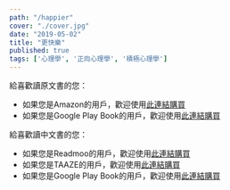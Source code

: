```yaml
---
path: "/happier"
cover: "./cover.jpg"
date: "2019-05-02"
title: "更快樂"
published: true
tags: ['心理學', '正向心理學', '積極心理學']
---
```


給喜歡讀原文書的您：
- 如果您是Amazon的用戶，歡迎使用<a href="https://amzn.to/2GUpni8" target="_blank">此連結購買</a>
- 如果您是Google Play Book的用戶，歡迎使用<a href="https://play.google.com/store/books/details/Tal_Ben_Shahar_Happier?id=oJ3uZnRm2gsC&hl=zh_TW" target="">此連結購買</a>

給喜歡讀中文書的您：
- 如果您是Readmoo的用戶，歡迎使用<a href="http://moo.im/a/bczHRZ" target="_blank">此連結購買</a>
- 如果您是TAAZE的用戶，歡迎使用<a href="https://www.taaze.tw/usedList.html?oid=11100035964" target="_blank">此連結購買</a>
- 如果您是Google Play Book的用戶，歡迎使用<a href="https://play.google.com/store/books/details/%E5%A1%94%E7%88%BE_%E7%8F%AD%E5%A4%8F%E5%93%88_%E6%9B%B4%E5%BF%AB%E6%A8%82_%E5%93%88%E4%BD%9B%E6%9C%80%E5%8F%97%E6%AD%A1%E8%BF%8E%E7%9A%84%E4%B8%80%E5%A0%82%E8%AA%B2?id=NrZgCwAAQBAJ&hl=zh_TW" target="_blank">此連結購買</a>
